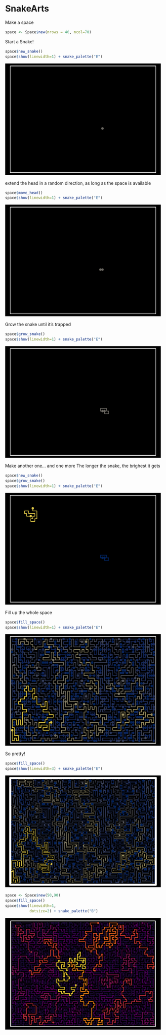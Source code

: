 
<!-- README.md is generated from README.Rmd. Please edit that file -->

# SnakeArts

<!-- badges: start -->
<!-- badges: end -->

Make a space

``` r
space <- Space$new(nrows = 40, ncol=70)
```

Start a Snake!

``` r
space$new_snake()
space$show(linewidth=1) + snake_palette("E")
```

![](README_files/figure-gfm/unnamed-chunk-4-1.png)<!-- -->

extend the head in a random direction, as long as the space is available

``` r
space$move_head()
space$show(linewidth=1) + snake_palette("E")
```

![](README_files/figure-gfm/unnamed-chunk-5-1.png)<!-- -->

Grow the snake until it’s trapped

``` r
space$grow_snake()
space$show(linewidth=1) + snake_palette("E")
```

![](README_files/figure-gfm/unnamed-chunk-6-1.png)<!-- -->

Make another one… and one more The longer the snake, the brighest it
gets

``` r
space$new_snake()
space$grow_snake()
space$show(linewidth=1) + snake_palette("E")
```

![](README_files/figure-gfm/unnamed-chunk-7-1.png)<!-- -->

Fill up the whole space

``` r
space$fill_space()
space$show(linewidth=1) + snake_palette("E")
```

![](README_files/figure-gfm/unnamed-chunk-8-1.png)<!-- -->

So pretty!

``` r
space$fill_space()
space$show(linewidth=3) + snake_palette("E")
```

![](README_files/figure-gfm/unnamed-chunk-9-1.png)<!-- -->

``` r
space <- Space$new(50,90)
space$fill_space()
space$show(linewidth=1,
           dotsize=2) + snake_palette("B")
```

![](README_files/figure-gfm/unnamed-chunk-10-1.png)<!-- -->
